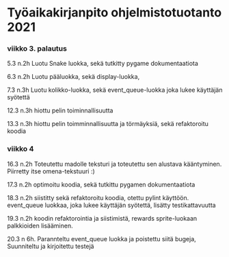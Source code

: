 # Työaikakirjanpito ohjelmistotuotanto 2021

### viikko 3. palautus 

5.3  n.2h Luotu Snake luokka, sekä tutkitty pygame dokumentaatiota

6.3  n.2h Luotu pääluokka, sekä display-luokka, 

7.3  n.3h Luotu kolikko-luokka, sekä event_queue-luokka joka lukee käyttäjän syötettä

12.3  n.3h hiottu pelin toiminnallisuutta

13.3  n.3h hiottu pelin toimminnallisuutta ja törmäyksiä, sekä refaktoroitu koodia 

### viikko 4

16.3 n.2h Toteutettu madolle teksturi ja toteutettu sen alustava kääntyminen. Piirretty itse omena-tekstuuri :) 

17.3 n.2h optimoitu koodia, sekä tutkittu pygamen dokumentaatiota

18.3 n.2h siistitty sekä refaktoroitu koodia, otettu pylint käyttöön. 
event_queue luokkaa, joka lukee käyttäjän syötettä, lisätty testikattavuutta

19.3 n.2h koodin refaktorointia ja siistimistä, rewards sprite-luokaan palkkioiden lisääminen. 

20.3 n 6h. Parannteltu event_queue luokka ja poistettu siitä bugeja, Suunniteltu ja kirjoitettu testejä

